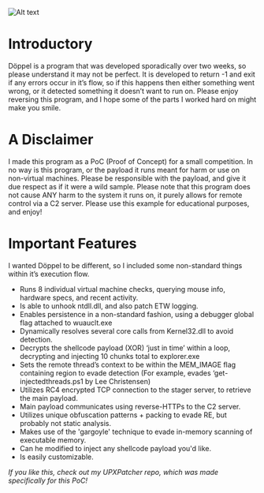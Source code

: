 ![Alt text](https://i.postimg.cc/zf3NYjRv/doppel.jpg)


# Introductory

Döppel is a program that was developed sporadically over two weeks, so please understand it may not be perfect. It is developed to return -1 and exit if any errors occur in it’s flow, so if this happens then either something went wrong, or it detected something it doesn’t want to run on. Please enjoy reversing this program, and I hope some of the parts I worked hard on might make you smile.

# A Disclaimer

I made this program as a PoC (Proof of Concept) for a small competition. In no way is this program, or the payload it runs meant for harm or use on non-virtual machines. Please be responsible with the payload, and give it due respect as if it were a wild sample. Please note that this program does not cause ANY harm to the system it runs on, it purely allows for remote control via a C2 server. Please use this example for educational purposes, and enjoy!

# Important Features

I wanted Döppel to be different, so I included some non-standard things within it’s execution flow.

- Runs 8 individual virtual machine checks, querying mouse info, hardware specs, and recent activity.
- Is able to unhook ntdll.dll, and also patch ETW logging.
- Enables persistence in a non-standard fashion, using a debugger global flag attached to wuauclt.exe
- Dynamically resolves several core calls from Kernel32.dll to avoid detection.
- Decrypts the shellcode payload (XOR) ‘just in time’ within a loop, decrypting and injecting 10 chunks total to explorer.exe
- Sets the remote thread’s context to be within the MEM_IMAGE flag containing region to evade detection (For example, evades ‘get-injectedthreads.ps1 by Lee Christensen)
- Utilizes RC4 encrypted TCP connection to the stager server, to retrieve the main payload.
- Main payload communicates using reverse-HTTPs to the C2 server.
- Utilizes unique obfuscation patterns + packing to evade  RE, but probably not static analysis.
- Makes use of the 'gargoyle' technique to evade in-memory scanning of executable memory.
- Can he modified to inject any shellcode payload you'd like.
- Is easily customizable.

*If you like this, check out my UPXPatcher repo, which was made specifically for this PoC!*
